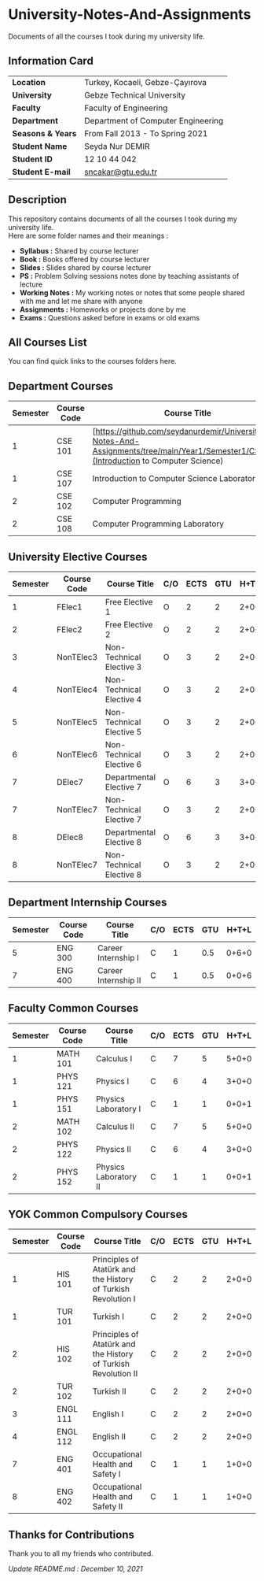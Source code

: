 # University-Notes-And-Assignments
Documents of all the courses I took during my university life.

## Information Card
| | |
| --- | --- |
| **Location** | Turkey, Kocaeli, Gebze-Çayırova |
| **University** | Gebze Technical University |
| **Faculty** | Faculty of Engineering |
| **Department** | Department of Computer Engineering |
| **Seasons & Years** | From Fall 2013 - To Spring 2021 |
| **Student Name** | Seyda Nur DEMIR |
| **Student ID** | 12 10 44 042 |
| **Student E-mail** | sncakar@gtu.edu.tr |

## Description
This repository contains documents of all the courses I took during my university life. \
Here are some folder names and their meanings :
- **Syllabus :** Shared by course lecturer
- **Book :** Books offered by course lecturer
- **Slides :** Slides shared by course lecturer
- **PS :** Problem Solving sessions notes done by teaching assistants of lecture
- **Working Notes :** My working notes or notes that some people shared with me and let me share with anyone
- **Assignments :** Homeworks or projects done by me
- **Exams :** Questions asked before in exams or old exams

## All Courses List

You can find quick links to the courses folders here.

## Department Courses

| Semester | Course Code | Course Title | C/O | ECTS | GTU | H+T+L |
| --- | --- | --- | --- | --- | --- | --- |
| 1 | CSE 101 | [https://github.com/seydanurdemir/University-Notes-And-Assignments/tree/main/Year1/Semester1/CSE101](Introduction to Computer Science) | C | 8 | 3.5 | 3+0+0 |
| 1 | CSE 107 | Introduction to Computer Science Laboratory | C | 2 | 1 | 0+0+2 |
| 2 | CSE 102 | Computer Programming | C | 8 | 4.5 | 4+0+0 |
| 2 | CSE 108 | Computer Programming Laboratory | C | 2 | 1 | 0+0+2 |

## University Elective Courses

| Semester | Course Code | Course Title | C/O | ECTS | GTU | H+T+L |
| --- | --- | --- | --- | --- | --- | --- |
| 1 | FElec1 | Free Elective 1 | O | 2 | 2 | 2+0+0 |
| 2 | FElec2 | Free Elective 2 | O | 2 | 2 | 2+0+0 |
| 3 | NonTElec3 | Non-Technical Elective 3 | O | 3 | 2 | 2+0+0 |
| 4 | NonTElec4 | Non-Technical Elective 4 | O | 3 | 2 | 2+0+0 |
| 5 | NonTElec5 | Non-Technical Elective 5 | O | 3 | 2 | 2+0+0 |
| 6 | NonTElec6 | Non-Technical Elective 6 | O | 3 | 2 | 2+0+0 |
| 7 | DElec7 | Departmental Elective 7 | O | 6 | 3 | 3+0+0 |
| 7 | NonTElec7 | Non-Technical Elective 7 | O | 3 | 2 | 2+0+0 |
| 8 | DElec8 | Departmental Elective 8 | O | 6 | 3 | 3+0+0 |
| 8 | NonTElec7 | Non-Technical Elective 8 | O | 3 | 2 | 2+0+0 |

## Department Internship Courses

| Semester | Course Code | Course Title | C/O | ECTS | GTU | H+T+L |
| --- | --- | --- | --- | --- | --- | --- |
| 5 | ENG 300 | Career Internship I | C | 1 | 0.5 | 0+6+0 |
| 7 | ENG 400 | Career Internship II | C | 1 | 0.5 | 0+0+6 |

## Faculty Common Courses

| Semester | Course Code | Course Title | C/O | ECTS | GTU | H+T+L |
| --- | --- | --- | --- | --- | --- | --- |
| 1 | MATH 101 | Calculus I | C | 7 | 5 | 5+0+0 |
| 1 | PHYS 121 | Physics I | C | 6 | 4 | 3+0+0 |
| 1 | PHYS 151 | Physics Laboratory I | C | 1 | 1 | 0+0+1 |
| 2 | MATH 102 | Calculus II | C | 7 | 5 | 5+0+0 |
| 2 | PHYS 122 | Physics II | C | 6 | 4 | 3+0+0 |
| 2 | PHYS 152 | Physics Laboratory II | C | 1 | 1 | 0+0+1 |

## YOK Common Compulsory Courses

| Semester | Course Code | Course Title | C/O | ECTS | GTU | H+T+L |
| --- | --- | --- | --- | --- | --- | --- |
| 1 | HIS 101 | Principles of Atatürk and the History of Turkish Revolution I | C | 2 | 2 | 2+0+0 |
| 1 | TUR 101 | Turkish I | C | 2 | 2 | 2+0+0 |
| 2 | HIS 102 | Principles of Atatürk and the History of Turkish Revolution II | C | 2 | 2 | 2+0+0 |
| 2 | TUR 102 | Turkish II | C | 2 | 2 | 2+0+0 |
| 3 | ENGL 111 | English I | C | 2 | 2 | 2+0+0 |
| 4 | ENGL 112 | English II | C | 2 | 2 | 2+0+0 |
| 7 | ENG 401 | Occupational Health and Safety I | C | 1 | 1 | 1+0+0 |
| 8 | ENG 402 | Occupational Health and Safety II | C | 1 | 1 | 1+0+0 |

## Thanks for Contributions

Thank you to all my friends who contributed.

_Update README.md : December 10, 2021_
